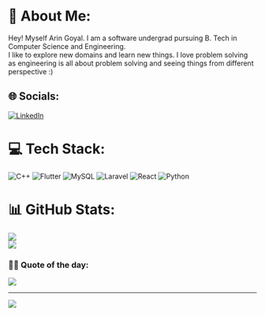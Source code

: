 # 💫 About Me:
Hey! Myself Arin Goyal. I am a software undergrad pursuing B. Tech in Computer Science and Engineering. <br>I like to explore new domains and learn new things. I love problem solving as engineering is all about problem solving and seeing things from different perspective :)<br>


## 🌐 Socials:
[![LinkedIn](https://img.shields.io/badge/LinkedIn-%230077B5.svg?logo=linkedin&logoColor=white)](https://linkedin.com/in/arin-goyal) 

# 💻 Tech Stack:
![C++](https://img.shields.io/badge/c++-%2300599C.svg?style=for-the-badge&logo=c%2B%2B&logoColor=white) ![Flutter](https://img.shields.io/badge/Flutter-%2302569B.svg?style=for-the-badge&logo=Flutter&logoColor=white) ![MySQL](https://img.shields.io/badge/mysql-%2300f.svg?style=for-the-badge&logo=mysql&logoColor=white) ![Laravel](https://img.shields.io/badge/laravel-%23FF2D20.svg?style=for-the-badge&logo=laravel&logoColor=white) ![React](https://img.shields.io/badge/react-%2320232a.svg?style=for-the-badge&logo=react&logoColor=%2361DAFB) ![Python](https://img.shields.io/badge/python-3670A0?style=for-the-badge&logo=python&logoColor=ffdd54)
# 📊 GitHub Stats:

![](https://github-readme-streak-stats.herokuapp.com/?user=Arin0402&theme=default&hide_border=false)<br/>
![](https://github-readme-stats.vercel.app/api/top-langs/?username=Arin0402&theme=default&hide_border=false&include_all_commits=true&count_private=true&layout=compact)

### ✍🏼 Quote of the day:
![](https://quotes-github-readme.vercel.app/api?type=horizontal&theme=radical)

---
[![](https://visitcount.itsvg.in/api?id=Arin0402&icon=0&color=0)](https://visitcount.itsvg.in)

<!-- Proudly created with GPRM ( https://gprm.itsvg.in ) -->
